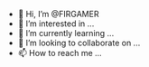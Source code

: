 - 👋 Hi, I’m @FIRGAMER
- 👀 I’m interested in ...
- 🌱 I’m currently learning ...
- 💞️ I’m looking to collaborate on ...
- 📫 How to reach me ...

<!---
FIRGAMER/FIRGAMER is a ✨ special ✨ repository because its `README.md` (this file) appears on your GitHub profile.
You can click the Preview link to take a look at your changes.
--->
